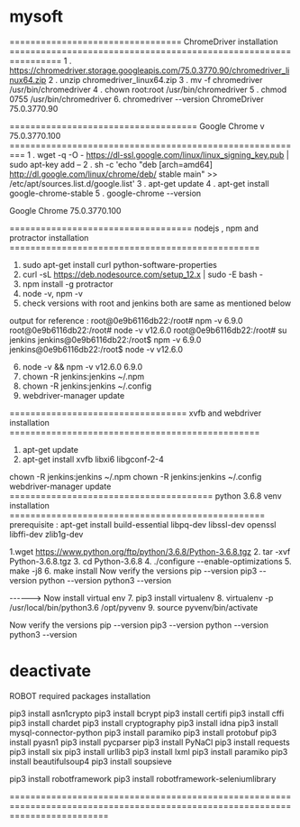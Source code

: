 # mysoft
 ================================= ChromeDriver installation ================================================================
1 . https://chromedriver.storage.googleapis.com/75.0.3770.90/chromedriver_linux64.zip
2 . unzip chromedriver_linux64.zip
3 . mv -f chromedriver /usr/bin/chromedriver
4 . chown root:root /usr/bin/chromedriver
5 . chmod 0755 /usr/bin/chromedriver
6. chromedriver --version
 ChromeDriver 75.0.3770.90 

==================================== Google Chrome v 75.0.3770.100 =========================================================
1 . wget -q -O - https://dl-ssl.google.com/linux/linux_signing_key.pub | sudo apt-key add –
2 . sh -c 'echo "deb [arch=amd64] http://dl.google.com/linux/chrome/deb/ stable main" >> /etc/apt/sources.list.d/google.list'
3 . apt-get update
4 . apt-get install google-chrome-stable
5 . google-chrome  --version 

Google Chrome 75.0.3770.100
 
=================================== nodejs , npm and protractor installation ================================================
1. sudo apt-get install curl python-software-properties
2. curl -sL https://deb.nodesource.com/setup_12.x | sudo -E bash -
3. npm install -g protractor
4. node -v, npm -v
5. check versions with root and jenkins both are same as mentioned below

output for reference : root@0e9b6116db22:/root# npm -v
						6.9.0
						root@0e9b6116db22:/root# node -v
						v12.6.0
						root@0e9b6116db22:/root# su jenkins
						jenkins@0e9b6116db22:/root$ npm -v
						6.9.0
						jenkins@0e9b6116db22:/root$ node -v
						v12.6.0

6. node -v && npm -v
   v12.6.0    6.9.0
7. chown -R jenkins:jenkins ~/.npm
8. chown -R jenkins:jenkins ~/.config
9. webdriver-manager update

================================== xvfb  and webdriver installation          ================================================
1. apt-get update
2. apt-get install xvfb libxi6 libgconf-2-4


chown -R jenkins:jenkins ~/.npm
chown -R jenkins:jenkins ~/.config
webdriver-manager update
=======================================  python 3.6.8 venv installation     =================================================
prerequisite : apt-get install build-essential libpq-dev libssl-dev openssl libffi-dev zlib1g-dev

1.wget https://www.python.org/ftp/python/3.6.8/Python-3.6.8.tgz
2. tar -xvf Python-3.6.8.tgz
3. cd Python-3.6.8
4. ./configure --enable-optimizations
5. make -j8
6. make install
Now verify the versions 
 pip --version
 pip3 --version
 python --version
 python3 --version
 
------>  Now install virtual env 
7. pip3 install virtualenv
8. virtualenv -p /usr/local/bin/python3.6 /opt/pyvenv
9. source pyvenv/bin/activate

Now verify the versions 
 pip --version
 pip3 --version
 python --version
 python3 --version
 
deactivate
===============================================================================================================================
ROBOT required packages installation


pip3 install asn1crypto
pip3 install bcrypt
pip3 install certifi
pip3 install cffi
pip3 install chardet
pip3 install cryptography
pip3 install idna
pip3 install mysql-connector-python
pip3 install paramiko
pip3 install protobuf
pip3 install pyasn1
pip3 install pycparser
pip3 install PyNaCl
pip3 install requests
pip3 install six
pip3 install urllib3
pip3 install lxml
pip3 install paramiko
pip3 install beautifulsoup4
pip3 install soupsieve

pip3 install robotframework
pip3 install robotframework-seleniumlibrary

===============================================================================================================================


 
 
